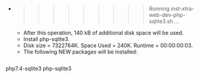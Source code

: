 * >>>>>>>>> Running inst-xtra-web-dev-php-sqlite3.sh ...
  * After this operation, 140 kB of additional disk space will be used.
  * Install php-sqlite3.
  * Disk size = 7322764K. Space Used = 240K. Runtime = 00:00:00:03.
  * The following NEW packages will be installed:
  ```bash
php7.4-sqlite3 php-sqlite3
  ```
